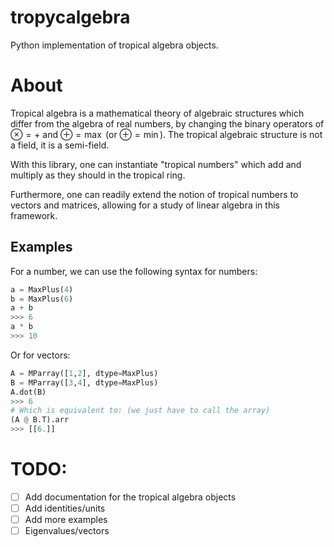 # tropycalgebra
Python implementation of tropical algebra objects.

# About
Tropical algebra is a mathematical theory of algebraic structures which differ from the algebra of real numbers, by changing the binary operators of $\otimes = +$ and $\oplus = \max$ (or $\oplus = \min$). The tropical algebraic structure is not a field, it is a semi-field.

With this library, one can instantiate "tropical numbers" which add and multiply as they should in the tropical ring.

Furthermore, one can readily extend the notion of tropical numbers to vectors and matrices, allowing for a study of linear algebra in this framework.

## Examples
For a number, we can use the following syntax for numbers:

```python
a = MaxPlus(4)
b = MaxPlus(6)
a + b
>>> 6
a * b
>>> 10
```

Or for vectors:
```python
A = MParray([1,2], dtype=MaxPlus)
B = MParray([3,4], dtype=MaxPlus)
A.dot(B)
>>> 6
# Which is equivalent to: (we just have to call the array)
(A @ B.T).arr
>>> [[6.]]
```

# TODO:
- [ ] Add documentation for the tropical algebra objects
- [ ] Add identities/units
- [ ] Add more examples
- [ ] Eigenvalues/vectors
